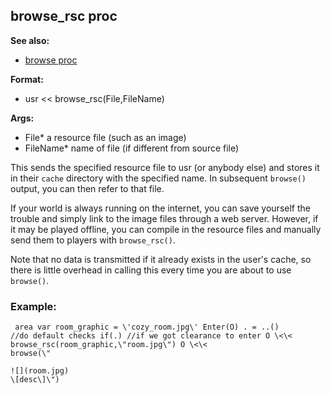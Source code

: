 ## browse_rsc proc
**See also:**
*   [browse proc](/proc/browse)
<!-- -->
**Format:**
*   usr \<\< browse_rsc(File,FileName)
<!-- -->
**Args:**
*   File* a resource file (such as an image)
*   FileName* name of file (if different from source file)


This sends the specified resource file to usr (or anybody else)
and stores it in their `cache` directory with the specified name. In
subsequent `browse()` output, you can then refer to that file.


If your world is always running on the internet, you can save
yourself the trouble and simply link to the image files through a web
server. However, if it may be played offline, you can compile in the
resource files and manually send them to players with `browse_rsc()`.


Note that no data is transmitted if it already exists in the
user\'s cache, so there is little overhead in calling this every time
you are about to use `browse()`.
### Example:

```
 area var room_graphic = \'cozy_room.jpg\' Enter(O) . = ..()
//do default checks if(.) //if we got clearance to enter O \<\<
browse_rsc(room_graphic,\"room.jpg\") O \<\<
browse(\"

![](room.jpg)
\[desc\]\") 
```
